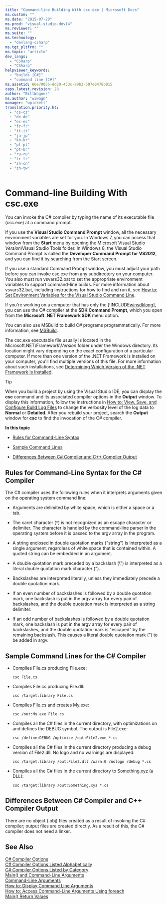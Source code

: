 ```yaml
---
title: "Command-line Building With csc.exe | Microsoft Docs"
ms.custom: ""
ms.date: "2015-07-20"
ms.prod: "visual-studio-dev14"
ms.reviewer: ""
ms.suite: ""
ms.technology: 
  - "devlang-csharp"
ms.tgt_pltfrm: ""
ms.topic: "article"
dev_langs: 
  - "CSharp"
  - "CSharp"
helpviewer_keywords: 
  - "builds [C#]"
  - "command line [C#]"
ms.assetid: 66e70056-dd20-453c-a9b3-507e0478b015
caps.latest.revision: 28
author: "BillWagner"
ms.author: "wiwagn"
manager: "wpickett"
translation.priority.ht: 
  - "cs-cz"
  - "de-de"
  - "es-es"
  - "fr-fr"
  - "it-it"
  - "ja-jp"
  - "ko-kr"
  - "pl-pl"
  - "pt-br"
  - "ru-ru"
  - "tr-tr"
  - "zh-cn"
  - "zh-tw"
---
```

# Command-line Building With csc.exe
You can invoke the C# compiler by typing the name of its executable file (csc.exe) at a command prompt.  
  
 If you use the **Visual Studio Command Prompt** window, all the necessary environment variables are set for you. In Windows 7, you can access that window from the **Start** menu by opening the Microsoft Visual Studio *Version*\Visual Studio Tools folder. In Windows 8, the Visual Studio Command Prompt is called the **Developer Command Prompt for VS2012**, and you can find it by searching from the Start screen.  
  
 If you use a standard Command Prompt window, you must adjust your path before you can invoke csc.exe from any subdirectory on your computer. You also must run vsvars32.bat to set the appropriate environment variables to support command-line builds. For more information about vsvars32.bat, including instructions for how to find and run it, see [How to: Set Environment Variables for the Visual Studio Command Line](../../../csharp/language-reference/compiler-options/how-to-set-environment-variables-for-the-visual-studio-command-line.md).  
  
 If you're working on a computer that has only the [!INCLUDE[winsdklong](../../../csharp/language-reference/compiler-options/includes/winsdklong_md.md)], you can use the C# compiler at the **SDK Command Prompt**, which you open from the **Microsoft .NET Framework SDK** menu option.  
  
 You can also use MSBuild to build C# programs programmatically. For more information, see [MSBuild](/visualstudio/msbuild/msbuild1).  
  
 The csc.exe executable file usually is located in the Microsoft.NET\Framework\\*Version* folder under the Windows directory. Its location might vary depending on the exact configuration of a particular computer. If more than one version of the .NET Framework is installed on your computer, you'll find multiple versions of this file. For more information about such installations, see [Determining Which Version of the .NET Framework Is Installed](http://msdn.microsoft.com/en-us/1a87cc6a-1c4b-4c38-b878-faa9b3beae3c).  
  
> [!TIP]
>  When you build a project by using the Visual Studio IDE, you can display the **csc** command and its associated compiler options in the **Output** window. To display this information, follow the instructions in [How to: View, Save, and Configure Build Log Files](http://msdn.microsoft.com/library/75d38b76-26d6-4f43-bbe7-cbacd7cc81e7) to change the verbosity level of the log data to **Normal** or **Detailed**. After you rebuild your project, search the **Output** window for **csc** to find the invocation of the C# compiler.  
  
 **In this topic**  
  
-   [Rules for Command-Line Syntax](#vcconcommand-linebuildinganchor1)  
  
-   [Sample Command Lines](#vcconcommand-linebuildinganchor2)  
  
-   [Differences Between C# Compiler and C++ Compiler Output](#vcconcommand-linebuildinganchor3)  
  
##  <a name="vcconcommand-linebuildinganchor1"></a> Rules for Command-Line Syntax for the C# Compiler  
 The C# compiler uses the following rules when it interprets arguments given on the operating system command line:  
  
-   Arguments are delimited by white space, which is either a space or a tab.  
  
-   The caret character (^) is not recognized as an escape character or delimiter. The character is handled by the command-line parser in the operating system before it is passed to the argv array in the program.  
  
-   A string enclosed in double quotation marks ("string") is interpreted as a single argument, regardless of white space that is contained within. A quoted string can be embedded in an argument.  
  
-   A double quotation mark preceded by a backslash (\\") is interpreted as a literal double quotation mark character (").  
  
-   Backslashes are interpreted literally, unless they immediately precede a double quotation mark.  
  
-   If an even number of backslashes is followed by a double quotation mark, one backslash is put in the argv array for every pair of backslashes, and the double quotation mark is interpreted as a string delimiter.  
  
-   If an odd number of backslashes is followed by a double quotation mark, one backslash is put in the argv array for every pair of backslashes, and the double quotation mark is "escaped" by the remaining backslash. This causes a literal double quotation mark (") to be added in argv.  
  
##  <a name="vcconcommand-linebuildinganchor2"></a> Sample Command Lines for the C# Compiler  
  
-   Compiles File.cs producing File.exe:  
  
    ```  
    csc File.cs   
    ```  
  
-   Compiles File.cs producing File.dll:  
  
    ```  
    csc /target:library File.cs  
    ```  
  
-   Compiles File.cs and creates My.exe:  
  
    ```  
    csc /out:My.exe File.cs  
    ```  
  
-   Compiles all the C# files in the current directory, with optimizations on and defines the DEBUG symbol. The output is File2.exe:  
  
    ```  
    csc /define:DEBUG /optimize /out:File2.exe *.cs  
    ```  
  
-   Compiles all the C# files in the current directory producing a debug version of File2.dll. No logo and no warnings are displayed:  
  
    ```  
    csc /target:library /out:File2.dll /warn:0 /nologo /debug *.cs  
    ```  
  
-   Compiles all the C# files in the current directory to Something.xyz (a DLL):  
  
    ```  
    csc /target:library /out:Something.xyz *.cs  
    ```  
  
##  <a name="vcconcommand-linebuildinganchor3"></a> Differences Between C# Compiler and C++ Compiler Output  
 There are no object (.obj) files created as a result of invoking the C# compiler; output files are created directly. As a result of this, the C# compiler does not need a linker.  
  
## See Also  
 [C# Compiler Options](../../../csharp/language-reference/compiler-options/index.md)   
 [C# Compiler Options Listed Alphabetically](../../../csharp/language-reference/compiler-options/listed-alphabetically.md)   
 [C# Compiler Options Listed by Category](../../../csharp/language-reference/compiler-options/listed-by-category.md)   
 [Main() and Command-Line Arguments](../../../csharp/programming-guide/main-and-command-args/main-and-command-line-arguments.md)   
 [Command-Line Arguments](../../../csharp/programming-guide/main-and-command-args/command-line-arguments.md)   
 [How to: Display Command Line Arguments](../../../csharp/programming-guide/main-and-command-args/how-to-display-command-line-arguments.md)   
 [How to: Access Command-Line Arguments Using foreach](../../../csharp/programming-guide/main-and-command-args/how-to-access-command-line-arguments-using-foreach.md)   
 [Main() Return Values](../../../csharp/programming-guide/main-and-command-args/main-return-values.md)